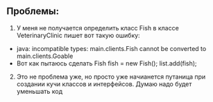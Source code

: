 ## Проблемы:

1. У меня не получается определить класс Fish в классе VeterinaryClinic пишет вот такую ошибку:
* java: incompatible types: main.clients.Fish cannot be converted to main.clients.Goable 
* Вот как пытаюсь сделать Fish fish = new Fish(); 
   list.add(fish);
2. Это не проблема уже, но просто уже начианется путаница при создании кучи классов и интерфейсов. Думаю надо будет уменьшать код